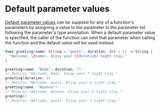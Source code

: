 # Default parameter values

[Default parameter values][default-parameter-values] can be supplied for any of a function's parameters by assigning a value to the parameter in the parameter list following the parameter's type annotation. When a default parameter value is specified, the caller of the function can omit that parameter when calling the function and the default value will be used instead.

```swift
func greeting(name: String = "guest", duration: Int = 2) -> String {
  "Welcome, \(name). Enjoy your \(duration) night stay."
}

greeting(name: "Bobo", duration: 7)
// Returns "Welcome, Bobo. Enjoy your 7 night stay."
greeting(duration: 3)
// Returns "Welcome, guest. Enjoy your 3 night stay."
greeting(name: "Wynona")
// Returns "Welcome, Wynona. Enjoy your 2 night stay."
greeting()
// Returns "Welcome, guest. Enjoy your 2 night stay."
```

[default-parameter-values]: https://docs.swift.org/swift-book/documentation/the-swift-programming-language/functions/#Default-Parameter-Values
